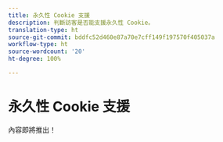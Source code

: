 ```yaml
---
title: 永久性 Cookie 支援
description: 判斷訪客是否能支援永久性 Cookie。
translation-type: ht
source-git-commit: bddfc52d460e87a70e7cff149f197570f405037a
workflow-type: ht
source-wordcount: '20'
ht-degree: 100%

---
```



# 永久性 Cookie 支援

內容即將推出！
